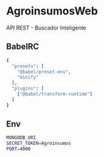# AgroinsumosWeb
API REST - Buscador Inteligente

## BabelRC
```sh
{
  "presets": [
    "@babel/preset-env",
    "minify"
  ],
  "plugins": [
    ["@babel/transform-runtime"]
  ]  
}
```


## Env
```sh
MONGODB_URI
SECRET_TOKEN=Agroinsumos
PORT=4000
```
